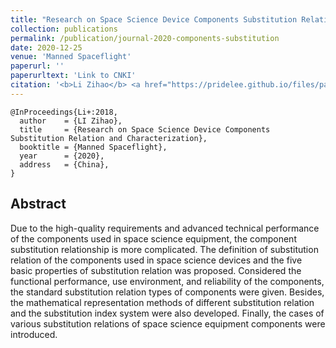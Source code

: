 ```yaml
---
title: "Research on Space Science Device Components Substitution Relation and Characterization"
collection: publications
permalink: /publication/journal-2020-components-substitution
date: 2020-12-25
venue: 'Manned Spaceflight'
paperurl: ''
paperurltext: 'Link to CNKI'
citation: '<b>Li Zihao</b> <a href="https://pridelee.github.io/files/papers/CN102018000857609CN00001090867140APDFZH20181225CN001.PDF"><u>Form recognition method, recognition system and computer device</u></a>. In <i>China Patent Application CN109450638A</i>, China'
---
```


```
@InProceedings{Li+:2018,
  author    = {LI Zihao},
  title     = {Research on Space Science Device Components Substitution Relation and Characterization},
  booktitle = {Manned Spaceflight},
  year      = {2020},
  address   = {China},
}
```

## Abstract
Due to the high-quality requirements and advanced technical performance of the components used in space science equipment, the component substitution relationship is more complicated. The definition of substitution relation of the components used in space science devices and the five basic properties of substitution relation was proposed. Considered the functional performance, use environment, and reliability of the components, the standard substitution relation types of components were given. Besides, the mathematical representation methods of different substitution relation and the substitution index system were also developed. Finally, the cases of various substitution relations of space science equipment components were introduced.
